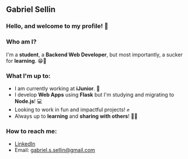 ## Gabriel Sellin

### Hello, and welcome to my profile! 👋

### Who am I?

I'm a **student**, a **Backend Web Developer**, but most importantly, a sucker for **learning**. 😁📖

### What I'm up to:

- I am currently working at **iJunior**. 💙
- I develop **Web Apps** using **Flask** but I'm studying and migrating to **Node.js**! 💻 
- Looking to work in fun and impactful projects! ✊
- Always up to **learning** and **sharing with others**! 🤜🤛

### How to reach me:
- [LinkedIn](https://www.linkedin.com/in/sellings/)
- Email: gabriel.s.sellin@gmail.com

<!---
sellings-dev/sellings-dev is a ✨ special ✨ repository because its `README.md` (this file) appears on your GitHub profile.
You can click the Preview link to take a look at your changes.
--->
